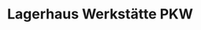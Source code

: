 ---
title: "Lagerhaus Werkstätte PKW"
url: /tresdorf/lagerhaus-werkstaette-pkw/
shop: Autowerkstatt
---